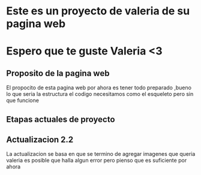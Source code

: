 # Este es un proyecto  de valeria de su pagina web
# Espero que te guste Valeria <3
## Proposito de la pagina web
El propocito de esta pagina web por ahora es tener todo preparado ,bueno lo que seria la estructura el codigo necesitamos como el esqueleto pero sin que funcione 
## Etapas actuales de proyecto 
## Actualizacion 2.2
La actualizacion se basa en que se termino de agregar imagenes que queria valeria es posible que halla algun error pero pienso que es suficiente por ahora 


